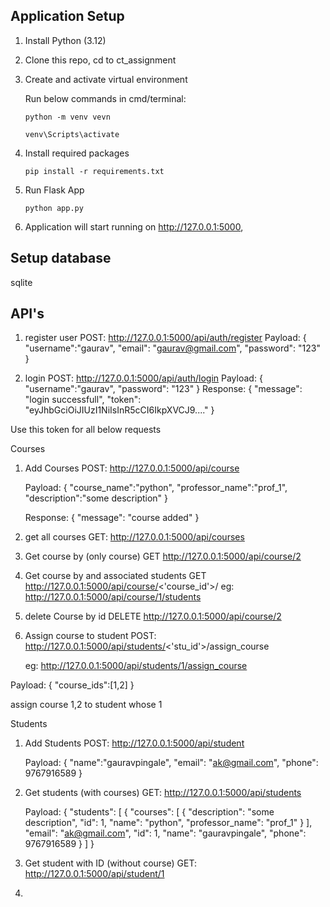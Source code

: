 ## Application Setup
1. Install Python (3.12) 
2. Clone this repo, cd to ct_assignment
3. Create and activate virtual environment
    
    Run below commands in cmd/terminal:

    `python -m venv vevn`

    `venv\Scripts\activate`

4. Install required packages

    `pip install -r requirements.txt`

5. Run Flask App

    `python app.py`

6. Application will start running on http://127.0.0.1:5000,
    
## Setup database

sqlite
## API's


1. register user
POST:  http://127.0.0.1:5000/api/auth/register
Payload: {
    "username":"gaurav",
    "email": "gaurav@gmail.com",
    "password": "123"
}

2. login
POST: http://127.0.0.1:5000/api/auth/login
Payload: {
    "username":"gaurav",
    "password": "123"
}
Response:
{
    "message": "login successfull",
    "token": "eyJhbGciOiJIUzI1NiIsInR5cCI6IkpXVCJ9...."
}

Use this token for all below requests

Courses
1. Add Courses
    POST: http://127.0.0.1:5000/api/course

    Payload: {
    "course_name":"python",
    "professor_name":"prof_1",
    "description":"some description"
    }

    Response:
    {
        "message": "course added"
    }

2. get all courses
GET: http://127.0.0.1:5000/api/courses

3. Get course by   (only course)
GET http://127.0.0.1:5000/api/course/2

3. Get course by and associated students
    GET http://127.0.0.1:5000/api/course/<'course_id'>/
    eg:
    http://127.0.0.1:5000/api/course/1/students

4. delete Course by id
DELETE http://127.0.0.1:5000/api/course/2

5. Assign course to student
POST: http://127.0.0.1:5000/api/students/<'stu_id'>/assign_course

    eg:
http://127.0.0.1:5000/api/students/1/assign_course

Payload: {
    "course_ids":[1,2]
}

assign course 1,2 to student whose 1

Students
1. Add Students
POST: http://127.0.0.1:5000/api/student

    Payload: {
    "name":"gauravpingale",
    "email": "ak@gmail.com",
    "phone": 9767916589
    }

2. Get students (with courses)
 GET: http://127.0.0.1:5000/api/students

    Payload: {
    "students": [
        {
            "courses": [
                {
                    "description": "some description",
                    "id": 1,
                    "name": "python",
                    "professor_name": "prof_1"
                }
            ],
            "email": "ak@gmail.com",
            "id": 1,
            "name": "gauravpingale",
            "phone": 9767916589
        }
    ]
}

3. Get student with ID (without course)
GET: http://127.0.0.1:5000/api/student/1

4. 

